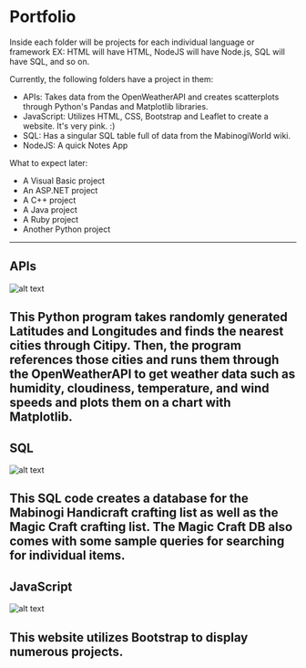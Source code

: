 # Portfolio

Inside each folder will be projects for each individual language or framework
EX: HTML will have HTML, NodeJS will have Node.js, SQL will have SQL, and so on.

Currently, the following folders have a project in them:
- APIs: Takes data from the OpenWeatherAPI and creates scatterplots through Python's Pandas and Matplotlib libraries.
- JavaScript: Utilizes HTML, CSS, Bootstrap and Leaflet to create a website. It's very pink. :)
- SQL: Has a singular SQL table full of data from the MabinogiWorld wiki.
- NodeJS: A quick Notes App


What to expect later:
- A Visual Basic project
- An ASP.NET project
- A C++ project
- A Java project
- A Ruby project
- Another Python project
---

## APIs

![alt text](https://github.com/sashabridges/Portfolio/tree/master/APIs/lat_vs_cloudiness.png  "Latitude VS Cloudiness")


This Python program takes randomly generated Latitudes and Longitudes and finds the nearest cities through Citipy. Then, the program references those cities and runs them through the OpenWeatherAPI to get weather data such as humidity, cloudiness, temperature, and wind speeds and plots them on a chart with Matplotlib.
---

## SQL

![alt text](https://i.imgur.com/teNZwNc.png "Magic Craft Queries")

This SQL code creates a database for the Mabinogi Handicraft crafting list as well as the Magic Craft crafting list. The Magic Craft DB also comes with some sample queries for searching for individual items.
---

## JavaScript
![alt text](https://i.imgur.com/XaCQEG7.png "Web NavBar")

This website utilizes Bootstrap to display numerous projects.
---
